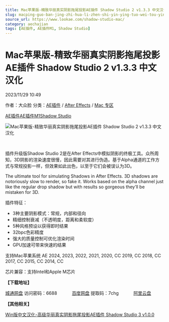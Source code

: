 ```yaml
---
title: Mac苹果版-精致华丽真实阴影拖尾投影AE插件 Shadow Studio 2 v1.3.3 中文汉化
slug: macping-guo-ban-jing-zhi-hua-li-zhen-shi-yin-ying-tuo-wei-tou-ying-aecha-jian-shadow-studio-2-v1-3-3-zhong-wen-yi-hua
source_url: https://www.lookae.com/shadow-studio-mac/
category: aechajian
tags: [AE插件, AE插件M1, Shadow Studio]
---
```

# Mac苹果版-精致华丽真实阴影拖尾投影AE插件 Shadow Studio 2 v1.3.3 中文汉化

2023/11/29 10:49

作者：大众脸
分类：[AE插件](https://www.lookae.com/after-effects/aechajian/) / [After Effects](https://www.lookae.com/after-effects/) / [Mac 专区](https://www.lookae.com/mac-osx/)

[AE插件](https://www.lookae.com/tag/ae%e6%8f%92%e4%bb%b6/)[AE插件M1](https://www.lookae.com/tag/aem1/)[Shadow Studio](https://www.lookae.com/tag/shadow-studio/)

![Mac苹果版-精致华丽真实阴影拖尾投影AE插件 Shadow Studio 2 v1.3.3 中文汉化](https://www.lookae.com/wp-content/uploads/2020/10/Shadow-Studio-2-.jpg "Mac苹果版-精致华丽真实阴影拖尾投影AE插件 Shadow Studio 2 v1.3.3 中文汉化-LookAE.com")

[﻿﻿﻿](https://cloud.video.taobao.com//play/u/705956171/p/1/e/6/t/1/284472003515.mp4)

插件升级版Shadow Studio 2是在After Effects中模拟阴影的终极工具。众所周知，3D阴影的渲染速度很慢，因此需要对其进行伪造。基于Alpha通道的工作方式与常规投影一样，但效果如此出色，以至于它们会被误认为3D。

The ultimate tool for simulating Shadows in After Effects. 3D shadows are notoriously slow to render, so fake it. Works based on the alpha channel just like the regular drop shadow but with results so gorgeous they’ll be mistaken for 3D.

插件特征：

* 3种主要阴影模式：常规，内部和径向
* 精细控制衰减（不透明度，距离和柔软度）
* 5种风格预设以获得即时结果
* 32bpc色彩精度
* 强大的质量控制可优化渲染时间
* GPU加速可带来快速的结果

支持Mac苹果系统 AE 2024, 2023, 2022, 2021, 2020, CC 2019, CC 2018, CC 2017, CC 2015, CC 2014, CC

芯片兼容：支持Intel和Apple M芯片

**【下载地址】**

[城通网盘](https://url70.ctfile.com/f/2827370-983468635-d8d872?p=4431) 访问密码：6688            [百度网盘](https://pan.baidu.com/s/1fmGiq3Dg33zAoiClY4lPwQ?pwd=7chg) 提取码：7chg            [阿里云盘](https://www.alipan.com/s/axbSTH2d4Hv)

**【其他相关】**

[Win版中文汉化-高级华丽真实阴影拖尾投影AE插件 Shadow Studio 3 v1.0.0](https://www.lookae.com/shadow-studio-3/)
